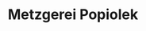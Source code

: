 ---
title: "Metzgerei Popiolek"
url: /weilheim-in-oberbayern/metzgerei-popiolek/
shop: Metzgerei
---